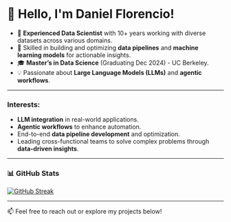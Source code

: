 # 👋 Hello, I'm Daniel Florencio!

- 🔹 **Experienced Data Scientist** with 10+ years working with diverse datasets across various domains.
- 🔹 Skilled in building and optimizing **data pipelines** and **machine learning models** for actionable insights.
- 🎓 **Master’s in Data Science** (Graduating Dec 2024) - UC Berkeley.
- 💡 Passionate about **Large Language Models (LLMs)** and **agentic workflows**.


---

### Interests:
- **LLM integration** in real-world applications.
- **Agentic workflows** to enhance automation.
- End-to-end **data pipeline development** and optimization.
- Leading cross-functional teams to solve complex problems through **data-driven insights**.

---

### 📊 GitHub Stats

[![GitHub Streak](https://streak-stats.demolab.com/?user=dcflorencio&theme=dark)](https://git.io/streak-stats)


---

📫 Feel free to reach out or explore my projects below!
